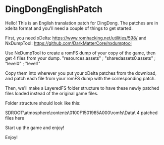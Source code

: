 # DingDongEnglishPatch

Hello! This is an English translation patch for DingDong. The patches are in xdelta format and you'll need a couple of things to get started.

First, you need xDelta: https://www.romhacking.net/utilities/598/ and NxDumpTool: https://github.com/DarkMatterCore/nxdumptool

Use NxDumpTool to create a romFS dump of your copy of the game, then get 4 files from your dump. "resources.assets" ; "sharedassets0.assets" ; "level0" ; "level1"

Copy them into wherever you put your xDelta patches from the download, and patch each file from your romFS dump with the corresponding patch.

Then, we'll make a LayeredFS folder structure to have these newly patched files loaded instead of the original game files.

Folder structure should look like this:

SDROOT\atmosphere\contents\0100F1501985A000\romfs\Data\ 4 patched files here

Start up the game and enjoy! 

Enjoy!
